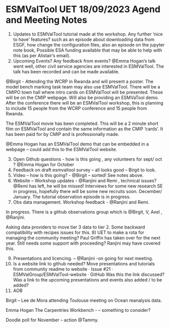 # ESMValTool UET 18/09/2023 Agend and Meeting Notes 


1)	Updates to ESMValTool tutorial made at the workshop.  Any further ‘nice to have’ features? such as an episode about downloading data from ESGF, how change the configuration files, also an episode on the jupyter note book,
Possible ESA funding available that may be able to help with this (as per Alistair’s email). 
2)	Upcoming Events? Any feedback from events? 
@Emma Hogan’s talk went well, other civil service agencies are interested in ESMValTool. The talk has been recorded and can be made available. 

@Birgit -  Attending the WCRP in Rwanda and will present a poster. 
        The model bench marking task team may also use ESMValTool.  There will be a CMIPO town hall where intro cards on ESMValTool will be presented. These will be on the CMIP webpage. 
Will also be providing an ESMVaTool demo. After the conference there will be an ESMValTool workshop, this is planning to include 15 people from the WCRP conference and 15 people from Rwanda. 

The ESMValTool movie has been completed.  This will be a 2 minute short film on ESMValTool and contain the same information as the CMIP ‘cards’. It has been paid for by CMIP and is professionally made. 

@Emma Hogan has an ESMValTool demo that can be embedded in a webpage – could add this to the ESMValTool website. 
 
3)	Open Github questions  - how is this going , any volunteers for sept/ oct ?
    @Emma Hogan for October
4)	Feedback on draft esmvaltool survey – all looks good – Birgit to look. 
5)	Video – how is this going?  - @Birgit – sorted! See notes above. 
6)	Website – Workshop updates   - @Ranjini and Remi , technical issues?  
   @Remi has left, he will be missed!  Interviews for some new research SE in progress, hopefully there will be some new recruits soon.  December/ January. 
   The tutorial observation episode is in progress. 
7)	Obs data management. Workshop feedback   - @Ranjini and Remi. 

In progress. There is a github observations group which is @Birgit, V, Axel , @Ranjini. 

Asking data providers to move tier 3 data to tier 2.  Some backward compatibility with recipes issues for this. 
8)	UET to make a rota for managing the community meeting? 
Paul Griffin  has taken over for the next year. Still needs some support with proceeding?  Ranjini may have covered this. 

9)	Presentations and licencing.   – @Ranjini  -on going for next meeting. 
10)	Is a website link to github needed? Move presentations and tutorials from community readme to website · Issue #21 · ESMValGroup/ESMValTool-website ·
    GitHub Was this the link discussed? Was a link to the upcoming presentations and events also added / to be added? 
11)	AOB
    
Birgit – Lee de Mora attending Toulouse meeting on Ocean reanalysis data. 

Emma Hogan  The Carpentries Workbench - – something to consider? 

Doodle poll for November – action @Tammy. 


